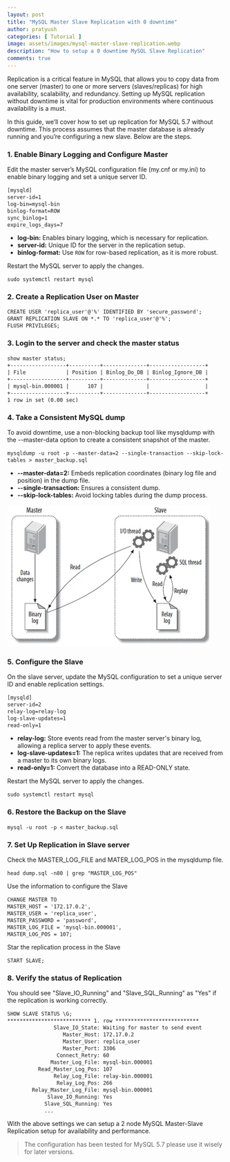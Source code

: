 ```yaml
---
layout: post
title: "MySQL Master Slave Replication with 0 downtime"
author: pratyush
categories: [ Tutorial ]
image: assets/images/mysql-master-slave-replication.webp
description: "How to setup a 0 downtime MySQL Slave Replication"
comments: true
---
```


Replication is a critical feature in MySQL that allows you to copy data from one server (master) to one or more servers (slaves/replicas) for high availability, scalability, and redundancy. Setting up MySQL replication without downtime is vital for production environments where continuous availability is a must.

In this guide, we’ll cover how to set up replication for MySQL 5.7 without downtime. This process assumes that the master database is already running and you’re configuring a new slave. Below are the steps.

### 1. Enable Binary Logging and Configure Master
Edit the master server’s MySQL configuration file (my.cnf or my.ini) to enable binary logging and set a unique server ID.

```
[mysqld]
server-id=1
log-bin=mysql-bin
binlog-format=ROW
sync_binlog=1
expire_logs_days=7
```
* **log-bin:** Enables binary logging, which is necessary for replication.
* **server-id:** Unique ID for the server in the replication setup.
* **binlog-format:** Use `ROW` for row-based replication, as it is more robust.

Restart the MySQL server to apply the changes.
```
sudo systemctl restart mysql
```

### 2. Create a Replication User on Master
```
CREATE USER 'replica_user'@'%' IDENTIFIED BY 'secure_password';
GRANT REPLICATION SLAVE ON *.* TO 'replica_user'@'%';
FLUSH PRIVILEGES;
```

### 3. Login to the server and check the master status
```
show master status;
+------------------+----------+--------------+------------------+
| File             | Position | Binlog_Do_DB | Binlog_Ignore_DB |
+------------------+----------+--------------+------------------+
| mysql-bin.000001 |      107 |              |                  |
+------------------+----------+--------------+------------------+
1 row in set (0.00 sec)
```

### 4. Take a Consistent MySQL dump
To avoid downtime, use a non-blocking backup tool like mysqldump with the --master-data option to create a consistent snapshot of the master.
```
mysqldump -u root -p --master-data=2 --single-transaction --skip-lock-tables > master_backup.sql

```
* **--master-data=2:** Embeds replication coordinates (binary log file and position) in the dump file.
* **--single-transaction:** Ensures a consistent dump.
* **--skip-lock-tables:** Avoid locking tables during the dump process.

![MySQL Replication Architecture](/assets/images/mysql-replication.webp)


### 5. Configure the Slave
On the slave server, update the MySQL configuration to set a unique server ID and enable replication settings.
```
[mysqld]
server-id=2
relay-log=relay-log
log-slave-updates=1
read-only=1
```

* **relay-log:** Store events read from the master server's binary log, allowing a replica server to apply these events.
* **log-slave-updates=1:** The replica writes updates that are received from a master to its own binary logs.
* **read-only=1:** Convert the database into a READ-ONLY state.

Restart the MySQL server to apply the changes.
```
sudo systemctl restart mysql
```

### 6. Restore the Backup on the Slave
```
mysql -u root -p < master_backup.sql
```

### 7. Set Up Replication in Slave server
Check the MASTER_LOG_FILE and MATER_LOG_POS in the mysqldump file.
```
head dump.sql -n80 | grep "MASTER_LOG_POS"
```

Use the information to configure the Slave
```
CHANGE MASTER TO 
MASTER_HOST = '172.17.0.2',
MASTER_USER = 'replica_user',
MASTER_PASSWORD = 'password', 
MASTER_LOG_FILE = 'mysql-bin.000001', 
MASTER_LOG_POS = 107;
```

Star the replication process in the Slave
```
START SLAVE;
```

### 8. Verify the status of Replication
You should see "Slave_IO_Running" and "Slave_SQL_Running" as "Yes" if the replication is working correctly.
```
SHOW SLAVE STATUS \G;
*************************** 1. row ***************************
               Slave_IO_State: Waiting for master to send event
                  Master_Host: 172.17.0.2
                  Master_User: replica_user
                  Master_Port: 3306
                Connect_Retry: 60
              Master_Log_File: mysql-bin.000001
          Read_Master_Log_Pos: 107
               Relay_Log_File: relay-bin.000001
                Relay_Log_Pos: 266
        Relay_Master_Log_File: mysql-bin.000001
             Slave_IO_Running: Yes
            Slave_SQL_Running: Yes
            ...
```

With the above settings we can setup a 2 node MySQL Master-Slave Replication setup for availability and performance.

> The configuration has been tested for MySQL 5.7 please use it wisely for later versions.